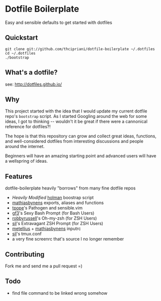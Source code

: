 # Dotfile Boilerplate

Easy and sensible defaults to get started with dotfiles

## Quickstart

```
git clone git://github.com/thcipriani/dotfile-boilerplate ~/.dotfiles
cd ~/.dotfiles
./bootstrap
```

## What's a dotfile?

see: http://dotfiles.github.io/

## Why

This project started with the idea that I would update my current dotfile 
repo's `bootstrap` script. As I started Googling around the web for some 
ideas, I got to thinking -- wouldn't it be great if there were a cannonical 
reference for dotfiles?!

The hope is that this repository can grow and collect great ideas, functions, 
and well-considered dotfiles from interesting discussions and people around 
the internet. 

Beginners will have an amazing starting point and advanced users will have 
a wellspring of ideas.

## Features

dotfile-boilerplate heavily "borrows" from many fine dotfile repos

- _Heavily Modified_ [holman](https://github.com/holman/dotfiles) boostrap script
- [mathiasbynens](http://mths.be/dotfiles) exports, aliases and functions
- [tpope](https://github.com/tpope/vim-pathogen)'s Pathogen and sensible.vim
- [gf3](https://github.com/gf3/dotfiles)'s Sexy Bash Prompt (for Bash Users)
- [robbyrussell](https://github.com/robbyrussell/oh-my-zsh)'s Oh-my-zsh (for ZSH Users)
- [sjl](http://stevelosh.com/blog/2010/02/my-extravagant-zsh-prompt/)'s Extravagant ZSH Prompt (for ZSH Users)
- [metellius](http://www.reddit.com/r/commandline/comments/kbeoe/you_can_make_readline_and_bash_much_more_user/) + [mathiasbynens](http://mths.be/dotfiles) inputrc
- [sjl](https://bitbucket.org/sjl/dotfiles/src/a3ff27f963ced7e7e1e024faab6b5c8d46557172/tmux/tmux.conf?at=default)'s tmux.conf
- a very fine screenrc that's source I no longer remember

## Contributing

Fork me and send me a pull request =)

## Todo

- find file command to be linked wrong somehow